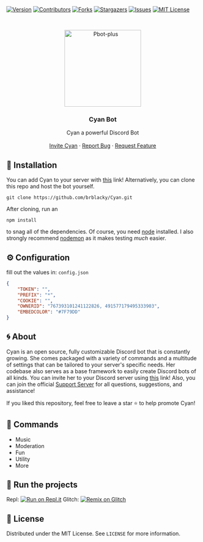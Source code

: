 [![Version][version-shield]](version-url)
[![Contributors][contributors-shield]][contributors-url]
[![Forks][forks-shield]][forks-url]
[![Stargazers][stars-shield]][stars-url]
[![Issues][issues-shield]][issues-url]
[![MIT License][license-shield]][license-url]

<!-- PROJECT LOGO -->
<br />
<p align="center">
  <a href="https://github.com/brblacky/Cyan">
    <img src="https://cdn.discordapp.com/attachments/841728122633715743/862788474653114388/20210708_174240.png" alt="Pbot-plus" width="200" height="200">
  </a>

  <h3 align="center">Cyan Bot</h3>

  <p align="center">
    Cyan a powerful Discord Bot
    <br />
    <br />
    <a href="https://discord.com/api/oauth2/authorize?client_id=841716414053351486&permissions=8&scope=bot">Invite Cyan</a>
    ·
    <a href="https://github.com/brblacky/Cyan/issues">Report Bug</a>
    ·
    <a href="https://github.com/brblacky/Cyan/issues">Request Feature</a>
  </p>
</p>

<!-- INSTALL -->
## 🚀 Installation
 You can add Cyan to your server with [this](https://discord.com/api/oauth2/authorize?client_id=841716414053351486&permissions=8&scope=bot) link! Alternatively, you can clone this repo and host the bot yourself.
```
git clone https://github.com/brblacky/Cyan.git
```
After cloning, run an
```
npm install
```
to snag all of the dependencies. Of course, you need [node](https://nodejs.org/en/) installed. I also strongly recommend [nodemon](https://www.npmjs.com/package/nodemon) as it makes testing *much* easier.
<!-- CONFIGURATION -->

## ⚙️ Configuration

fill out the values in: `config.json` 
```json
{
    "TOKEN": "", 
    "PREFIX": "*",
    "COOKIE": "",
    "OWNERID": "767393101241122826, 491577179495333903",
    "EMBEDCOLOR": "#7F79DD"
}
```

<!-- ABOUT THE PROJECT -->

## 🌀 About
Cyan is an open source, fully customizable Discord bot that is constantly growing. She comes packaged with a variety of commands and a multitude of settings that can be tailored to your server's specific needs. Her codebase also serves as a base framework to easily create Discord bots of all kinds. You can invite her to your Discord server using [this](https://discord.com/api/oauth2/authorize?client_id=841716414053351486&permissions=8&scope=bot) link! Also, you can join the official [Support Server](https://discord.gg/) for all questions, suggestions, and assistance!

If you liked this repository, feel free to leave a star ⭐ to help promote Cyan!

## 📨 Commands

* Music
* Moderation
* Fun
* Utility
* More

## 💨 Run the projects
Repl: [![Run on Repl.it](https://repl.it/badge/github/brblacky/Cyan)](https://repl.it/github/brblacky/Cyan)
Glitch: [![Remix on Glitch](https://cdn.glitch.com/2703baf2-b643-4da7-ab91-7ee2a2d00b5b%2Fremix-button.svg)](https://glitch.com/edit/#!/import/github/brblacky/Cyan)

<!-- LICENSE -->

## 🔐 License

Distributed under the MIT License. See `LICENSE` for more information.

[version-shield]: https://img.shields.io/github/package-json/v/brblacky/Cyan?style=for-the-badge
[version-url]: https://github.com/brblacky/Cyan
[contributors-shield]: https://img.shields.io/github/contributors/brblacky/Cyan.svg?style=for-the-badge
[contributors-url]: https://github.com/brblacky/Cyan/graphs/contributors
[forks-shield]: https://img.shields.io/github/forks/brblacky/Cyan.svg?style=for-the-badge
[forks-url]: https://github.com/brblacky/Cyan/network/members
[stars-shield]: https://img.shields.io/github/stars/brblacky/Cyan.svg?style=for-the-badge
[stars-url]: https://github.com/brblacky/Cyan/stargazers
[issues-shield]: https://img.shields.io/github/issues/brblacky/Cyan.svg?style=for-the-badge
[issues-url]: https://github.com/brblacky/Cyan/issues
[license-shield]: https://img.shields.io/github/license/brblacky/Cyan.svg?style=for-the-badge
[license-url]: https://github.com/brblacky/Cyan/blob/master/LICENSE
